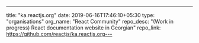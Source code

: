 ---
title: "ka.reactjs.org"
date: 2019-06-16T17:46:10+05:30
type: "organisations"
org_name: "React Community"
repo_desc: "(Work in progress) React documentation website in Georgian"
repo_link: https://github.com/reactjs/ka.reactjs.org---